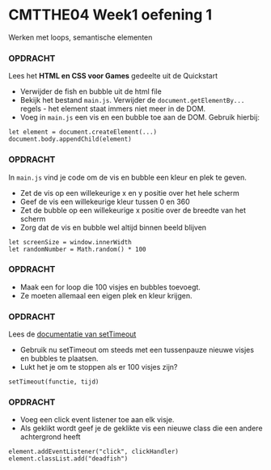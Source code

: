 # CMTTHE04 Week1 oefening 1

Werken met loops, semantische elementen


### OPDRACHT

Lees het **HTML en CSS voor Games** gedeelte uit de Quickstart

- Verwijder de fish en bubble uit de html file
- Bekijk het bestand `main.js`. Verwijder de `document.getElementBy...` regels - het element staat immers niet meer in de DOM.
- Voeg in `main.js` een vis en een bubble toe aan de DOM. Gebruik hierbij:
```
let element = document.createElement(...)
document.body.appendChild(element)
```

### OPDRACHT

In `main.js` vind je code om de vis en bubble een kleur en plek te geven. 

- Zet de vis op een willekeurige x en y positie over het hele scherm
- Geef de vis een willekeurige kleur tussen 0 en 360
- Zet de bubble op een willekeurige x positie over de breedte van het scherm
- Zorg dat de vis en bubble wel altijd binnen beeld blijven

```
let screenSize = window.innerWidth
let randomNumber = Math.random() * 100
```

### OPDRACHT

- Maak een for loop die 100 visjes en bubbles toevoegt. 
- Ze moeten allemaal een eigen plek en kleur krijgen.

### OPDRACHT

Lees de [documentatie van setTimeout](https://developer.mozilla.org/en-US/docs/Web/API/WindowOrWorkerGlobalScope/setTimeout)
- Gebruik nu setTimeout om steeds met een tussenpauze nieuwe visjes en bubbles te plaatsen. 
- Lukt het je om te stoppen als er 100 visjes zijn?

```
setTimeout(functie, tijd)
```

### OPDRACHT

- Voeg een click event listener toe aan elk visje. 
- Als geklikt wordt geef je de geklikte vis een nieuwe class die een andere achtergrond heeft 
```
element.addEventListener("click", clickHandler)
element.classList.add("deadfish")
```
